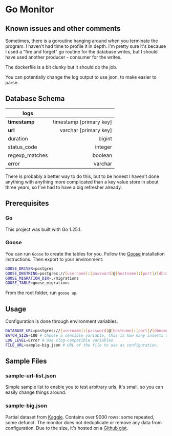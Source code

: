 # Go Monitor

## Known issues and other comments

Sometimes, there is a goroutine hanging around when you terminate the program. I haven't had time to profile it in depth. I'm pretty sure it's because I used a "fire and forget" go routine for the database writes, but I should have used another producer - consumer for the writes.

The dockerfile is a bit clunky but it should do the job.

You can potentially change the log output to use json, to make easier to parse.

## Database Schema

| logs               |                        |
|--------------------|-----------------------:|
| **timestamp**      | timestamp [primary key]|
| **url**            |  varchar [primary key] |
| duration           |                 bigint |
| status_code        |                integer |
| regexp_matches     |                boolean |
| error              |                varchar |

There is probably a better way to do this, but to be honest I haven't done anything with anything more complicated than a key value store in about three years, so I've had to have a big refresher already.

## Prerequisites

### Go

This project was built with Go 1.25.1.

### Goose

You can run `Goose` to create the tables for you. Follow the [Goose](https://github.com/pressly/goose) installation instructions. Then export to your environment:

```bash
GOOSE_DRIVER=postgres
GOOSE_DBSTRING=postgres://[username]:[password]@[hostname]:[port]/[dbname]?sslmode=require
GOOSE_MIGRATION_DIR=./migrations
GOOSE_TABLE=goose_migrations
```

From the root folder, run `goose up`.

## Usage

Configuration is done through environment variables.

```bash
DATABASE_URL=postgres://[username]:[password]@[hostname]:[port]/[dbname]?sslmode=require
BATCH_SIZE=100 # Choose a sensible variable, this is how many inserts will be batched for the database.
LOG_LEVEL=Error # Use slog-compatible variables
FILE_URL=sample-big.json # URL of the file to use as configuration.
```

## Sample Files

### sample-url-list.json

Simple sample list to enable you to test arbitrary urls. It's small, so you can easily change things around.

### sample-big.json

Partial dataset from [Kaggle](https://www.kaggle.com/datasets/bpali26/popular-websites-across-the-globe). Contains over 9000 rows: some repeated, some defunct. The monitor does not deduplicate or remove any data from configuration. Due to the size, it's hosted on a [Github gist](https://gist.githubusercontent.com/pbabbicola/559e5fe3a844e298d70e33556e3c7fee/raw/0d5468c160e520a2589f1cd69303b106694d2c06/sample-big.json).
